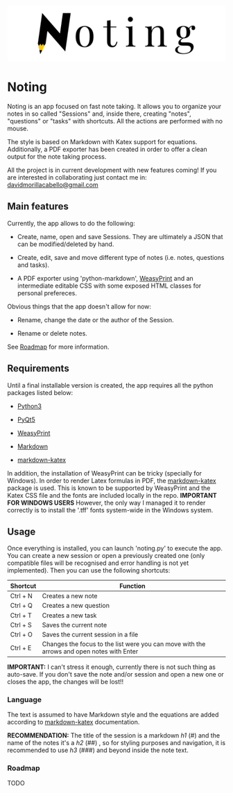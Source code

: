 ![noting-banner](Banner.png)

# Noting

Noting is an app focused on fast note taking. It allows you to organize your notes in so called "Sessions" and, 
inside there, creating "notes", "questions" or "tasks" with shortcuts. All the actions are performed with no mouse.

The style is based on Markdown with Katex support for equations.
Additionally, a PDF exporter has been created in order to offer a clean output for the note taking process.

All the project is in current development with new features coming! If you are interested in collaborating just contact me in: davidmorillacabello@gmail.com

## Main features

Currently, the app allows to do the following:

- Create, name, open and save Sessions. They are ultimately a JSON that can be modified/deleted by hand.

- Create, edit, save and move different type of notes (i.e. notes, questions and tasks).

- A PDF exporter using 'python-markdown', [WeasyPrint](https://weasyprint.org/) and an intermediate editable CSS with some exposed HTML classes for personal prefereces.

Obvious things that the app doesn't allow for now:

- Rename, change the date or the author of the Session.

- Rename or delete notes.

See [Roadmap](roadmap) for more information.

## Requirements

Until a final installable version is created, the app requires all the python packages listed below:

* [Python3](https://www.python.org/)

* [PyQt5](https://www.riverbankcomputing.com/software/pyqt/)

* [WeasyPrint](https://weasyprint.org/)

* [Markdown](https://python-markdown.github.io/)

* [markdown-katex](https://gitlab.com/mbarkhau/markdown-katex)

In addition, the installation of WeasyPrint can be tricky (specially for Windows). In order to render Latex formulas in PDF, 
the [markdown-katex](https://gitlab.com/mbarkhau/markdown-katex) package is used. This is known to be supported by WeasyPrint and
the Katex CSS file and the fonts are included locally in the repo. **IMPORTANT FOR WINDOWS USERS** However, the only way I managed it
to render correctly is to install the '.tff' fonts system-wide in the Windows system.

## Usage

Once everything is installed, you can launch 'noting.py' to execute the app. You can create a new session or open a previously created one 
(only compatible files will be recognised and error handling is not yet implemented). Then you can use the following shortcuts:

| Shortcut| Function |
|---------|--------------------|
|Ctrl + N | Creates a new note |
|Ctrl + Q | Creates a new question |
|Ctrl + T | Creates a new task |
|Ctrl + S | Saves the current note |
|Ctrl + O | Saves the current session in a file |
|Ctrl + E | Changes the focus to the list were you can move with the arrows and open notes with Enter |

**IMPORTANT:** I can't stress it enough, currently there is not such thing as auto-save. If you don't save the note and/or 
session and open a new one or closes the app, the changes will be lost!!

### Language

The text is assumed to have Markdown style and the equations are added according to [markdown-katex](https://gitlab.com/mbarkhau/markdown-katex) documentation.

**RECOMMENDATION:** The title of the session is a markdown *h1* (#) and the name of the notes it's a *h2* (##) , so for styling purposes and navigation, it is recommended 
to use *h3* (###) and beyond inside the note text.

### Roadmap

TODO
